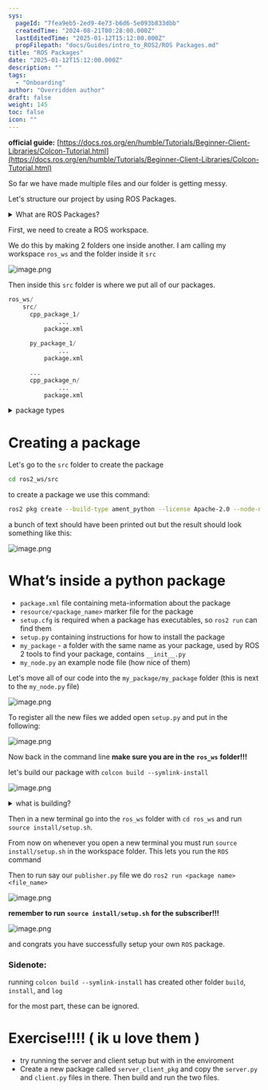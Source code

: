 ```yaml
---
sys:
  pageId: "7fea9eb5-2ed9-4e73-b6d6-5e093b833dbb"
  createdTime: "2024-08-21T00:28:00.000Z"
  lastEditedTime: "2025-01-12T15:12:00.000Z"
  propFilepath: "docs/Guides/intro_to_ROS2/ROS Packages.md"
title: "ROS Packages"
date: "2025-01-12T15:12:00.000Z"
description: ""
tags:
  - "Onboarding"
author: "Overridden author"
draft: false
weight: 145
toc: false
icon: ""
---
```


**official guide:** [https://docs.ros.org/en/humble/Tutorials/Beginner-Client-Libraries/Colcon-Tutorial.html](https://docs.ros.org/en/humble/Tutorials/Beginner-Client-Libraries/Colcon-Tutorial.html)

So far we have made multiple files and our folder is getting messy.

Let's structure our project by using ROS Packages.

<details>

<summary>What are ROS Packages?</summary>

ROS Packages are, as the name implies, packages of code that are highly sharable between ROS developers.

They consist of a folder, `package.xml` file, and source code

```python
      cpp_package_1/
		      ... imagine much code files here ..
          package.xml
```

</details>

First, we need to create a ROS workspace.

We do this by making 2 folders one inside another. I am calling my workspace `ros_ws` and the folder inside it `src`

![image.png](https://prod-files-secure.s3.us-west-2.amazonaws.com/d518164a-d88e-44d1-a4ee-3adb3bd8bce0/70706947-fd18-4537-a67b-e12946812d31/image.png?X-Amz-Algorithm=AWS4-HMAC-SHA256&X-Amz-Content-Sha256=UNSIGNED-PAYLOAD&X-Amz-Credential=ASIAZI2LB466SV7AILWC%2F20250214%2Fus-west-2%2Fs3%2Faws4_request&X-Amz-Date=20250214T140732Z&X-Amz-Expires=3600&X-Amz-Security-Token=IQoJb3JpZ2luX2VjEAUaCXVzLXdlc3QtMiJIMEYCIQCuHzISLTdGDCdhAA4fViYF8x8tXkkRbmVpATUODNm0GAIhAJ3pdmxmst25ROAxmn8KJtggQM12XYNB%2FqHwxb7V0BGhKv8DCC0QABoMNjM3NDIzMTgzODA1IgzgqG8bsx42BjybP%2Boq3AMEr2y2GAlYJiMEPeTKJUiCprUkhe%2B7kqWiw8Qai3prFL8%2FXGrX4x8qbrjJsQOQ43HX6HR1QmvMzbBib2JatKd3dRDIAMPxYREEMNBRuxrnnOAEkc7RyzQrBsN4IXy4KyZvVmMrNeIl7HkmjRtwjv2ETmLLMThsjE1SPpJv4p5%2FhmNXnV0goeKE314%2BjfT%2BSRe4Wbjfa06bdINKzEwpZVdfEAwNXZPkwTEQZDTWUdEMldqw5HEzEC5eoqy9YCxw8RyX65lSD7NBO4cVJ66n4GyGA2TlMZ5ejiR1UHfm%2FkYENPKpHsJhPE0fevvv7LsV2MLXIHeHcGiVpOZjBbSN9F4ClEryZI4JUw%2BvrXJzKlfFdYrC4wTQ%2FCgH71W1%2BMxBCjljHPDHDpxkLZn%2BuenDHlk%2BaBgtdnci50V4ocogKGMNqhT1%2FIh5HGbQHesQYtb7TDkreQpvqPi2L1B1kbYtIK%2BggNGeSDHQtaR7TAJs1uzdX6pFay%2BP9lAJsjhBZDa3qnRKmQzXBpm4B2E5O6p%2BPTvh0Ys5jy64yCK9zhnIPSJZjEq3c0PpeIiBPTwAG%2B6TEWdfUuVUdN6iq5LrdPAW699l9R4iy5HO2sCvoPd1eifWSjcgJJ235aZhhJWhojDp6ry9BjqkAWCoo%2FJnwG7TLAWXGsnVEaoX7%2Ftat%2BMiHeFrqasAl%2BtliR0D9%2FVUGmiUXhj050hBz5NgBHZcUDFt%2FPgQjL%2BllXlT2IXJg%2FUfiujpPh0Lh6yBuIuCPBATZjy%2FB%2FCOQAzdgenwo1vTMW%2FKP0asXglvUDEvGXx%2BxWzr60M0fiVs1ZOhwnvWOUfewQu%2FALW%2FU16YFdKvGWhkPaLLMxOwPp8T2jO2VPEw&X-Amz-Signature=5dda2a188693d9b7fd95db59333d0d6451332fafaa86028fb66e2ac02850f248&X-Amz-SignedHeaders=host&x-id=GetObject)

Then inside this `src` folder is where we put all of our packages.

```python
ros_ws/
    src/
      cpp_package_1/
		      ...
          package.xml

      py_package_1/
		      ...
          package.xml

      ...
      cpp_package_n/
		      ...
          package.xml

```

<details>

<summary>package types</summary>

packages can be either `C++` or python.

the intern file structure is different for each but for this guide we will stick to creating python packages

</details>

# Creating a package

Let's go to the `src` folder to create the package

```bash
cd ros2_ws/src
```

to create a package we use this command:

```bash
ros2 pkg create --build-type ament_python --license Apache-2.0 --node-name my_node my_package
```

a bunch of text should have been printed out but the result should look something like this:

![image.png](https://prod-files-secure.s3.us-west-2.amazonaws.com/d518164a-d88e-44d1-a4ee-3adb3bd8bce0/e6cf1e3f-8512-4a3e-b131-079f800bf3e8/image.png?X-Amz-Algorithm=AWS4-HMAC-SHA256&X-Amz-Content-Sha256=UNSIGNED-PAYLOAD&X-Amz-Credential=ASIAZI2LB466SV7AILWC%2F20250214%2Fus-west-2%2Fs3%2Faws4_request&X-Amz-Date=20250214T140732Z&X-Amz-Expires=3600&X-Amz-Security-Token=IQoJb3JpZ2luX2VjEAUaCXVzLXdlc3QtMiJIMEYCIQCuHzISLTdGDCdhAA4fViYF8x8tXkkRbmVpATUODNm0GAIhAJ3pdmxmst25ROAxmn8KJtggQM12XYNB%2FqHwxb7V0BGhKv8DCC0QABoMNjM3NDIzMTgzODA1IgzgqG8bsx42BjybP%2Boq3AMEr2y2GAlYJiMEPeTKJUiCprUkhe%2B7kqWiw8Qai3prFL8%2FXGrX4x8qbrjJsQOQ43HX6HR1QmvMzbBib2JatKd3dRDIAMPxYREEMNBRuxrnnOAEkc7RyzQrBsN4IXy4KyZvVmMrNeIl7HkmjRtwjv2ETmLLMThsjE1SPpJv4p5%2FhmNXnV0goeKE314%2BjfT%2BSRe4Wbjfa06bdINKzEwpZVdfEAwNXZPkwTEQZDTWUdEMldqw5HEzEC5eoqy9YCxw8RyX65lSD7NBO4cVJ66n4GyGA2TlMZ5ejiR1UHfm%2FkYENPKpHsJhPE0fevvv7LsV2MLXIHeHcGiVpOZjBbSN9F4ClEryZI4JUw%2BvrXJzKlfFdYrC4wTQ%2FCgH71W1%2BMxBCjljHPDHDpxkLZn%2BuenDHlk%2BaBgtdnci50V4ocogKGMNqhT1%2FIh5HGbQHesQYtb7TDkreQpvqPi2L1B1kbYtIK%2BggNGeSDHQtaR7TAJs1uzdX6pFay%2BP9lAJsjhBZDa3qnRKmQzXBpm4B2E5O6p%2BPTvh0Ys5jy64yCK9zhnIPSJZjEq3c0PpeIiBPTwAG%2B6TEWdfUuVUdN6iq5LrdPAW699l9R4iy5HO2sCvoPd1eifWSjcgJJ235aZhhJWhojDp6ry9BjqkAWCoo%2FJnwG7TLAWXGsnVEaoX7%2Ftat%2BMiHeFrqasAl%2BtliR0D9%2FVUGmiUXhj050hBz5NgBHZcUDFt%2FPgQjL%2BllXlT2IXJg%2FUfiujpPh0Lh6yBuIuCPBATZjy%2FB%2FCOQAzdgenwo1vTMW%2FKP0asXglvUDEvGXx%2BxWzr60M0fiVs1ZOhwnvWOUfewQu%2FALW%2FU16YFdKvGWhkPaLLMxOwPp8T2jO2VPEw&X-Amz-Signature=00acbee45ab433cbade0e6ba893f07f9f91973e268203e5c3f4b082eb101dd23&X-Amz-SignedHeaders=host&x-id=GetObject)

# What’s inside a python package

- `package.xml` file containing meta-information about the package
- `resource/<package_name>` marker file for the package
- `setup.cfg` is required when a package has executables, so `ros2 run` can find them
- `setup.py` containing instructions for how to install the package
- `my_package` - a folder with the same name as your package, used by ROS 2 tools to find your package, contains `__init__.py`
- `my_node.py` an example node file (how nice of them)

Let's move all of our code into the `my_package/my_package` folder (this is next to the `my_node.py` file)

![image.png](https://prod-files-secure.s3.us-west-2.amazonaws.com/d518164a-d88e-44d1-a4ee-3adb3bd8bce0/9ce58f11-0da9-4d3e-b86d-506a9685d378/image.png?X-Amz-Algorithm=AWS4-HMAC-SHA256&X-Amz-Content-Sha256=UNSIGNED-PAYLOAD&X-Amz-Credential=ASIAZI2LB466SV7AILWC%2F20250214%2Fus-west-2%2Fs3%2Faws4_request&X-Amz-Date=20250214T140732Z&X-Amz-Expires=3600&X-Amz-Security-Token=IQoJb3JpZ2luX2VjEAUaCXVzLXdlc3QtMiJIMEYCIQCuHzISLTdGDCdhAA4fViYF8x8tXkkRbmVpATUODNm0GAIhAJ3pdmxmst25ROAxmn8KJtggQM12XYNB%2FqHwxb7V0BGhKv8DCC0QABoMNjM3NDIzMTgzODA1IgzgqG8bsx42BjybP%2Boq3AMEr2y2GAlYJiMEPeTKJUiCprUkhe%2B7kqWiw8Qai3prFL8%2FXGrX4x8qbrjJsQOQ43HX6HR1QmvMzbBib2JatKd3dRDIAMPxYREEMNBRuxrnnOAEkc7RyzQrBsN4IXy4KyZvVmMrNeIl7HkmjRtwjv2ETmLLMThsjE1SPpJv4p5%2FhmNXnV0goeKE314%2BjfT%2BSRe4Wbjfa06bdINKzEwpZVdfEAwNXZPkwTEQZDTWUdEMldqw5HEzEC5eoqy9YCxw8RyX65lSD7NBO4cVJ66n4GyGA2TlMZ5ejiR1UHfm%2FkYENPKpHsJhPE0fevvv7LsV2MLXIHeHcGiVpOZjBbSN9F4ClEryZI4JUw%2BvrXJzKlfFdYrC4wTQ%2FCgH71W1%2BMxBCjljHPDHDpxkLZn%2BuenDHlk%2BaBgtdnci50V4ocogKGMNqhT1%2FIh5HGbQHesQYtb7TDkreQpvqPi2L1B1kbYtIK%2BggNGeSDHQtaR7TAJs1uzdX6pFay%2BP9lAJsjhBZDa3qnRKmQzXBpm4B2E5O6p%2BPTvh0Ys5jy64yCK9zhnIPSJZjEq3c0PpeIiBPTwAG%2B6TEWdfUuVUdN6iq5LrdPAW699l9R4iy5HO2sCvoPd1eifWSjcgJJ235aZhhJWhojDp6ry9BjqkAWCoo%2FJnwG7TLAWXGsnVEaoX7%2Ftat%2BMiHeFrqasAl%2BtliR0D9%2FVUGmiUXhj050hBz5NgBHZcUDFt%2FPgQjL%2BllXlT2IXJg%2FUfiujpPh0Lh6yBuIuCPBATZjy%2FB%2FCOQAzdgenwo1vTMW%2FKP0asXglvUDEvGXx%2BxWzr60M0fiVs1ZOhwnvWOUfewQu%2FALW%2FU16YFdKvGWhkPaLLMxOwPp8T2jO2VPEw&X-Amz-Signature=fb6285586f2946f4b3fd74d27d85bd6f640fe607e697453fc4bb343b8114dacd&X-Amz-SignedHeaders=host&x-id=GetObject)

To register all the new files we added open `setup.py` and put in the following:

![image.png](https://prod-files-secure.s3.us-west-2.amazonaws.com/d518164a-d88e-44d1-a4ee-3adb3bd8bce0/1cd7c262-4cae-4496-9d75-c178537d24a2/image.png?X-Amz-Algorithm=AWS4-HMAC-SHA256&X-Amz-Content-Sha256=UNSIGNED-PAYLOAD&X-Amz-Credential=ASIAZI2LB466SV7AILWC%2F20250214%2Fus-west-2%2Fs3%2Faws4_request&X-Amz-Date=20250214T140732Z&X-Amz-Expires=3600&X-Amz-Security-Token=IQoJb3JpZ2luX2VjEAUaCXVzLXdlc3QtMiJIMEYCIQCuHzISLTdGDCdhAA4fViYF8x8tXkkRbmVpATUODNm0GAIhAJ3pdmxmst25ROAxmn8KJtggQM12XYNB%2FqHwxb7V0BGhKv8DCC0QABoMNjM3NDIzMTgzODA1IgzgqG8bsx42BjybP%2Boq3AMEr2y2GAlYJiMEPeTKJUiCprUkhe%2B7kqWiw8Qai3prFL8%2FXGrX4x8qbrjJsQOQ43HX6HR1QmvMzbBib2JatKd3dRDIAMPxYREEMNBRuxrnnOAEkc7RyzQrBsN4IXy4KyZvVmMrNeIl7HkmjRtwjv2ETmLLMThsjE1SPpJv4p5%2FhmNXnV0goeKE314%2BjfT%2BSRe4Wbjfa06bdINKzEwpZVdfEAwNXZPkwTEQZDTWUdEMldqw5HEzEC5eoqy9YCxw8RyX65lSD7NBO4cVJ66n4GyGA2TlMZ5ejiR1UHfm%2FkYENPKpHsJhPE0fevvv7LsV2MLXIHeHcGiVpOZjBbSN9F4ClEryZI4JUw%2BvrXJzKlfFdYrC4wTQ%2FCgH71W1%2BMxBCjljHPDHDpxkLZn%2BuenDHlk%2BaBgtdnci50V4ocogKGMNqhT1%2FIh5HGbQHesQYtb7TDkreQpvqPi2L1B1kbYtIK%2BggNGeSDHQtaR7TAJs1uzdX6pFay%2BP9lAJsjhBZDa3qnRKmQzXBpm4B2E5O6p%2BPTvh0Ys5jy64yCK9zhnIPSJZjEq3c0PpeIiBPTwAG%2B6TEWdfUuVUdN6iq5LrdPAW699l9R4iy5HO2sCvoPd1eifWSjcgJJ235aZhhJWhojDp6ry9BjqkAWCoo%2FJnwG7TLAWXGsnVEaoX7%2Ftat%2BMiHeFrqasAl%2BtliR0D9%2FVUGmiUXhj050hBz5NgBHZcUDFt%2FPgQjL%2BllXlT2IXJg%2FUfiujpPh0Lh6yBuIuCPBATZjy%2FB%2FCOQAzdgenwo1vTMW%2FKP0asXglvUDEvGXx%2BxWzr60M0fiVs1ZOhwnvWOUfewQu%2FALW%2FU16YFdKvGWhkPaLLMxOwPp8T2jO2VPEw&X-Amz-Signature=54ece762ded566c814799a68632d9da3944c37953ab0086228cc5a03350cc23e&X-Amz-SignedHeaders=host&x-id=GetObject)

Now back in the command line **make sure you are in the** **`ros_ws`** **folder!!!**

let's build our package with `colcon build --symlink-install`

![image.png](https://prod-files-secure.s3.us-west-2.amazonaws.com/d518164a-d88e-44d1-a4ee-3adb3bd8bce0/2f2a0d27-b173-48fd-b189-5f5c0ce65619/image.png?X-Amz-Algorithm=AWS4-HMAC-SHA256&X-Amz-Content-Sha256=UNSIGNED-PAYLOAD&X-Amz-Credential=ASIAZI2LB466SV7AILWC%2F20250214%2Fus-west-2%2Fs3%2Faws4_request&X-Amz-Date=20250214T140732Z&X-Amz-Expires=3600&X-Amz-Security-Token=IQoJb3JpZ2luX2VjEAUaCXVzLXdlc3QtMiJIMEYCIQCuHzISLTdGDCdhAA4fViYF8x8tXkkRbmVpATUODNm0GAIhAJ3pdmxmst25ROAxmn8KJtggQM12XYNB%2FqHwxb7V0BGhKv8DCC0QABoMNjM3NDIzMTgzODA1IgzgqG8bsx42BjybP%2Boq3AMEr2y2GAlYJiMEPeTKJUiCprUkhe%2B7kqWiw8Qai3prFL8%2FXGrX4x8qbrjJsQOQ43HX6HR1QmvMzbBib2JatKd3dRDIAMPxYREEMNBRuxrnnOAEkc7RyzQrBsN4IXy4KyZvVmMrNeIl7HkmjRtwjv2ETmLLMThsjE1SPpJv4p5%2FhmNXnV0goeKE314%2BjfT%2BSRe4Wbjfa06bdINKzEwpZVdfEAwNXZPkwTEQZDTWUdEMldqw5HEzEC5eoqy9YCxw8RyX65lSD7NBO4cVJ66n4GyGA2TlMZ5ejiR1UHfm%2FkYENPKpHsJhPE0fevvv7LsV2MLXIHeHcGiVpOZjBbSN9F4ClEryZI4JUw%2BvrXJzKlfFdYrC4wTQ%2FCgH71W1%2BMxBCjljHPDHDpxkLZn%2BuenDHlk%2BaBgtdnci50V4ocogKGMNqhT1%2FIh5HGbQHesQYtb7TDkreQpvqPi2L1B1kbYtIK%2BggNGeSDHQtaR7TAJs1uzdX6pFay%2BP9lAJsjhBZDa3qnRKmQzXBpm4B2E5O6p%2BPTvh0Ys5jy64yCK9zhnIPSJZjEq3c0PpeIiBPTwAG%2B6TEWdfUuVUdN6iq5LrdPAW699l9R4iy5HO2sCvoPd1eifWSjcgJJ235aZhhJWhojDp6ry9BjqkAWCoo%2FJnwG7TLAWXGsnVEaoX7%2Ftat%2BMiHeFrqasAl%2BtliR0D9%2FVUGmiUXhj050hBz5NgBHZcUDFt%2FPgQjL%2BllXlT2IXJg%2FUfiujpPh0Lh6yBuIuCPBATZjy%2FB%2FCOQAzdgenwo1vTMW%2FKP0asXglvUDEvGXx%2BxWzr60M0fiVs1ZOhwnvWOUfewQu%2FALW%2FU16YFdKvGWhkPaLLMxOwPp8T2jO2VPEw&X-Amz-Signature=2c29039e42334e5b9623d635fecf15b20d8e1ea9777714190f343f1224912cc9&X-Amz-SignedHeaders=host&x-id=GetObject)

<details>

<summary>what is building?</summary>

if you are a CS major at Rose-Hulman you will learn the answer to this in CSSE132

but TLDR; is it combines all the code files into one program that can be run easily 

</details>

Then in a new terminal go into the `ros_ws` folder with `cd ros_ws` and run `source install/setup.sh`. 

From now on whenever you open a new terminal you must run `source install/setup.sh` in the workspace folder. This lets you run the `ROS` command

Then to run say our `publisher.py` file we do `ros2 run <package name> <file_name>`

![image.png](https://prod-files-secure.s3.us-west-2.amazonaws.com/d518164a-d88e-44d1-a4ee-3adb3bd8bce0/4f4b1219-3a44-4632-aa0a-ce3471699f59/image.png?X-Amz-Algorithm=AWS4-HMAC-SHA256&X-Amz-Content-Sha256=UNSIGNED-PAYLOAD&X-Amz-Credential=ASIAZI2LB466SV7AILWC%2F20250214%2Fus-west-2%2Fs3%2Faws4_request&X-Amz-Date=20250214T140732Z&X-Amz-Expires=3600&X-Amz-Security-Token=IQoJb3JpZ2luX2VjEAUaCXVzLXdlc3QtMiJIMEYCIQCuHzISLTdGDCdhAA4fViYF8x8tXkkRbmVpATUODNm0GAIhAJ3pdmxmst25ROAxmn8KJtggQM12XYNB%2FqHwxb7V0BGhKv8DCC0QABoMNjM3NDIzMTgzODA1IgzgqG8bsx42BjybP%2Boq3AMEr2y2GAlYJiMEPeTKJUiCprUkhe%2B7kqWiw8Qai3prFL8%2FXGrX4x8qbrjJsQOQ43HX6HR1QmvMzbBib2JatKd3dRDIAMPxYREEMNBRuxrnnOAEkc7RyzQrBsN4IXy4KyZvVmMrNeIl7HkmjRtwjv2ETmLLMThsjE1SPpJv4p5%2FhmNXnV0goeKE314%2BjfT%2BSRe4Wbjfa06bdINKzEwpZVdfEAwNXZPkwTEQZDTWUdEMldqw5HEzEC5eoqy9YCxw8RyX65lSD7NBO4cVJ66n4GyGA2TlMZ5ejiR1UHfm%2FkYENPKpHsJhPE0fevvv7LsV2MLXIHeHcGiVpOZjBbSN9F4ClEryZI4JUw%2BvrXJzKlfFdYrC4wTQ%2FCgH71W1%2BMxBCjljHPDHDpxkLZn%2BuenDHlk%2BaBgtdnci50V4ocogKGMNqhT1%2FIh5HGbQHesQYtb7TDkreQpvqPi2L1B1kbYtIK%2BggNGeSDHQtaR7TAJs1uzdX6pFay%2BP9lAJsjhBZDa3qnRKmQzXBpm4B2E5O6p%2BPTvh0Ys5jy64yCK9zhnIPSJZjEq3c0PpeIiBPTwAG%2B6TEWdfUuVUdN6iq5LrdPAW699l9R4iy5HO2sCvoPd1eifWSjcgJJ235aZhhJWhojDp6ry9BjqkAWCoo%2FJnwG7TLAWXGsnVEaoX7%2Ftat%2BMiHeFrqasAl%2BtliR0D9%2FVUGmiUXhj050hBz5NgBHZcUDFt%2FPgQjL%2BllXlT2IXJg%2FUfiujpPh0Lh6yBuIuCPBATZjy%2FB%2FCOQAzdgenwo1vTMW%2FKP0asXglvUDEvGXx%2BxWzr60M0fiVs1ZOhwnvWOUfewQu%2FALW%2FU16YFdKvGWhkPaLLMxOwPp8T2jO2VPEw&X-Amz-Signature=ac772112d2b0b4bc1b5d1695d91d2cdf28d2da83cf430f88ddd4131cccd41571&X-Amz-SignedHeaders=host&x-id=GetObject)

**remember to run** **`source install/setup.sh`** **for the subscriber!!!**

![image.png](https://prod-files-secure.s3.us-west-2.amazonaws.com/d518164a-d88e-44d1-a4ee-3adb3bd8bce0/02121119-dad4-49ec-8356-c956108b4243/image.png?X-Amz-Algorithm=AWS4-HMAC-SHA256&X-Amz-Content-Sha256=UNSIGNED-PAYLOAD&X-Amz-Credential=ASIAZI2LB466SV7AILWC%2F20250214%2Fus-west-2%2Fs3%2Faws4_request&X-Amz-Date=20250214T140732Z&X-Amz-Expires=3600&X-Amz-Security-Token=IQoJb3JpZ2luX2VjEAUaCXVzLXdlc3QtMiJIMEYCIQCuHzISLTdGDCdhAA4fViYF8x8tXkkRbmVpATUODNm0GAIhAJ3pdmxmst25ROAxmn8KJtggQM12XYNB%2FqHwxb7V0BGhKv8DCC0QABoMNjM3NDIzMTgzODA1IgzgqG8bsx42BjybP%2Boq3AMEr2y2GAlYJiMEPeTKJUiCprUkhe%2B7kqWiw8Qai3prFL8%2FXGrX4x8qbrjJsQOQ43HX6HR1QmvMzbBib2JatKd3dRDIAMPxYREEMNBRuxrnnOAEkc7RyzQrBsN4IXy4KyZvVmMrNeIl7HkmjRtwjv2ETmLLMThsjE1SPpJv4p5%2FhmNXnV0goeKE314%2BjfT%2BSRe4Wbjfa06bdINKzEwpZVdfEAwNXZPkwTEQZDTWUdEMldqw5HEzEC5eoqy9YCxw8RyX65lSD7NBO4cVJ66n4GyGA2TlMZ5ejiR1UHfm%2FkYENPKpHsJhPE0fevvv7LsV2MLXIHeHcGiVpOZjBbSN9F4ClEryZI4JUw%2BvrXJzKlfFdYrC4wTQ%2FCgH71W1%2BMxBCjljHPDHDpxkLZn%2BuenDHlk%2BaBgtdnci50V4ocogKGMNqhT1%2FIh5HGbQHesQYtb7TDkreQpvqPi2L1B1kbYtIK%2BggNGeSDHQtaR7TAJs1uzdX6pFay%2BP9lAJsjhBZDa3qnRKmQzXBpm4B2E5O6p%2BPTvh0Ys5jy64yCK9zhnIPSJZjEq3c0PpeIiBPTwAG%2B6TEWdfUuVUdN6iq5LrdPAW699l9R4iy5HO2sCvoPd1eifWSjcgJJ235aZhhJWhojDp6ry9BjqkAWCoo%2FJnwG7TLAWXGsnVEaoX7%2Ftat%2BMiHeFrqasAl%2BtliR0D9%2FVUGmiUXhj050hBz5NgBHZcUDFt%2FPgQjL%2BllXlT2IXJg%2FUfiujpPh0Lh6yBuIuCPBATZjy%2FB%2FCOQAzdgenwo1vTMW%2FKP0asXglvUDEvGXx%2BxWzr60M0fiVs1ZOhwnvWOUfewQu%2FALW%2FU16YFdKvGWhkPaLLMxOwPp8T2jO2VPEw&X-Amz-Signature=4437efc7031af0620860241e3faf4cc05fc913d1f6ace68aecd9742e0b589ead&X-Amz-SignedHeaders=host&x-id=GetObject)

and congrats you have successfully setup your own `ROS` package.

### Sidenote:

running `colcon build --symlink-install` has created other folder `build`, `install`, and `log`

for the most part, these can be ignored.

# Exercise!!!! ( ik u love them )

- try running the server and client setup but with in the enviroment
- Create a new package called `server_client_pkg` and copy the `server.py` and `client.py` files in there. Then build and run the two files.
